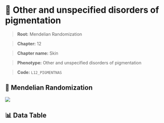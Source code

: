 # 🧪 Other and unspecified disorders of pigmentation

> **Root:** Mendelian Randomization

> **Chapter:** 12  

> **Chapter name:** Skin

> **Phenotype:** Other and unspecified disorders of pigmentation  

> **Code:** `L12_PIGMENTNAS`

## 🧬 Mendelian Randomization  

<img src="/MR/Figures/Forward/L12_PIGMENTNAS.png"/>

## 📊 Data Table

<CsvTableMRF src="/public/MR/Data/Forward/L12_PIGMENTNAS.csv"/>
